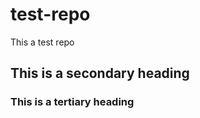 test-repo
=========

This a test repo
## This is a secondary heading
### This is a tertiary heading
